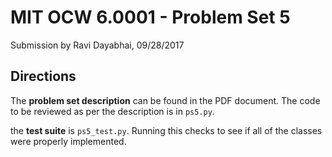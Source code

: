 # MIT OCW 6.0001 - Problem Set 5
Submission by Ravi Dayabhai, 09/28/2017

## Directions

The **problem set description** can be found in the PDF document. The code to be reviewed as per the description is in `ps5.py`.

the **test suite** is `ps5_test.py`. Running this checks to see if all of the classes were properly implemented.
